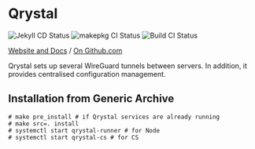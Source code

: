 # Qrystal

![Jekyll CD Status](https://github.com/nyiyui/qrystal/workflows/Jekyll/badge.svg)
![makepkg CI Status](https://github.com/nyiyui/qrystal/workflows/makepkg/badge.svg)
![Build CI Status](https://github.com/nyiyui/qrystal/workflows/Build/badge.svg)

[Website and Docs](https://nyiyui.ca/qrystal) /
[On Github.com](https://github.com/nyiyui/qrystal)

Qrystal sets up several WireGuard tunnels between servers. In addition, it provides centralised configuration management.

## Installation from Generic Archive

```
# make pre_install # if Qrystal services are already running
# make src=. install
# systemctl start qrystal-runner # for Node
# systemctl start qrystal-cs # for CS
```
